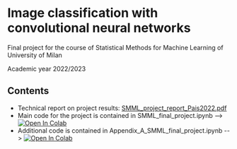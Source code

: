 # Image classification with convolutional neural networks

Final project for the course of Statistical Methods for Machine Learning of University of Milan

Academic year 2022/2023

## Contents

- Technical report on project results: [SMML_project_report_Pais2022.pdf](https://github.com/GiuliaPais/SMML_final_project/blob/main/SMML_project_report_Pais2022.pdf)
- Main code for the project is contained in SMML_final_project.ipynb --> [![Open In Colab](https://colab.research.google.com/assets/colab-badge.svg)](https://colab.research.google.com/github/GiuliaPais/SMML_final_project/blob/main/SMML_final_project.ipynb)
- Additional code is contained in Appendix_A_SMML_final_project.ipynb --> [![Open In Colab](https://colab.research.google.com/assets/colab-badge.svg)](https://colab.research.google.com/github/GiuliaPais/SMML_final_project/blob/main/Appendix_A_SMML_final_project.ipynb)


